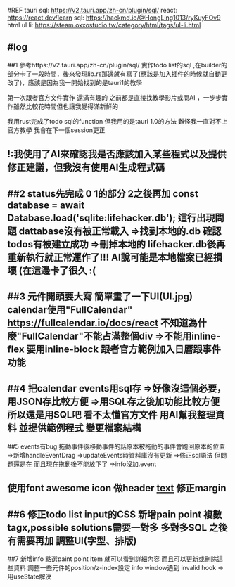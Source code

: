 #REF
tauri sql: https://v2.tauri.app/zh-cn/plugin/sql/
react: https://react.dev/learn
sql: https://hackmd.io/@HongLing1013/ryKuyFOv9
html ul li: https://steam.oxxostudio.tw/category/html/tags/ul-li.html

#log
---
##1
參考https://v2.tauri.app/zh-cn/plugin/sql/ 實作todo list的sql ,在builder的部分卡了一段時間，後來發現lib.rs那邊就有寫了(應該是加入插件的時候就自動更改了)，應該是因為我一開始找到的是tauri1的教學

第一次跟者官方文件實作 還滿有趣的 之前都是直接找教學影片或問AI ，一步步實作雖然比較花時間但也讓我覺得滿新鮮的

我用rust完成了todo sql的function 但我用的是tauri 1.0的方法 難怪我一直對不上官方教學 我會在下一個session更正

!:我使用了AI來確認我是否應該加入某些程式以及提供修正建議，但我沒有使用AI生成程式碼
---
##2
status先完成 0 1的部分 2之後再加
const database = await Database.load('sqlite:lifehacker.db'); 這行出現問題 dattabase沒有被正常載入
=>找到本地的.db 確認todos有被建立成功
=>刪掉本地的 lifehacker.db後再重新執行就正常運作了!!! AI說可能是本地檔案已經損壞 (在這邊卡了很久 :( 
---
##3
元件開頭要大寫
簡單畫了一下UI(UI.jpg)
calendar使用"FullCalendar" https://fullcalendar.io/docs/react
不知道為什麼"FullCalendar"不能占滿整個div
=>不能用inline-flex 要用inline-block 
跟者官方範例加入日曆跟事件功能
---
##4
把calendar events用sql存
=>好像沒這個必要，用JSON存比較方便
=>用SQL存之後加功能比較方便 所以還是用SQL吧
看不太懂官方文件 用AI幫我整理資料 並提供範例程式
變更檔案結構
---
##5
events有bug 拖動事件後移動事件的話原本被拖動的事件會跑回原本的位置
=>新增handleEventDrag
=>updateEvents時資料庫沒有更新
=>修正sql語法 但問題還是在 而且現在拖動後不能放下了
=>info沒加.event

使用font awesome icon 做header [text](https://fontawesome.com/license/free)
修正margin 
---
##6
修正todo list input的CSS
新增pain point
複數tagx,possible solutions需要一對多 多對多SQL 之後有需要再加
調整UI(字型、排版)
---
##7
新增info 點選paint point item 就可以看到詳細內容 而且可以更新或刪除這些資料
調整一些元件的position/z-index設定
info window遇到 invalid hook 
=>用useState解決